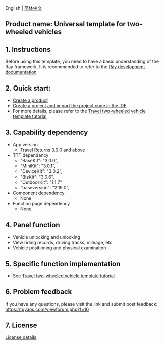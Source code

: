 English[](README.md) | [简体中文](README_zh.md)

## Product name: Universal template for two-wheeled vehicles

## 1. Instructions

Before using this template, you need to have a basic understanding of the Ray framework. It is recommended to refer to the [Ray development documentation](https://developer.tuya.com/cn/miniapp/develop/ray/guide/overview)

## 2. Quick start:

- [Create a product](https://developer.tuya.com/cn/miniapp-codelabs/codelabs/panel-outdoor-guide/index.html#2)
- [Create a project and import the project code in the IDE](https://developer.tuya.com/cn/miniapp-codelabs/codelabs/panel-outdoor-guide/index.html#3)
- For more details, please refer to the [Travel two-wheeled vehicle template tutorial](https://developer.tuya.com/cn/miniapp-codelabs/codelabs/panel-outdoor-guide/index.html#0)

## 3. Capability dependency

- App version
  - Travel Returns 3.0.0 and above
- TTT dependency
  - "BaseKit": "3.0.0",
  - "MiniKit": "3.0.1",
  - "DeviceKit": "3.0.2",
  - "BizKit": "3.0.6",
  - "OutdoorKit": "1.1.7"
  - "baseversion": "2.19.0",
- Component dependency
  - None
- Function page dependency
  - None

## 4. Panel function

- Vehicle unlocking and unlocking
- View riding records, driving tracks, mileage, etc.
- Vehicle positioning and physical examination

## 5. Specific function implementation

- See [Travel two-wheeled vehicle template tutorial](https://developer.tuya.com/cn/miniapp-codelabs/codelabs/panel-outdoor-guide/index.html#0)

## 6. Problem feedback

If you have any questions, please visit the link and submit post feedback: https://tuyaos.com/viewforum.php?f=10

## 7. License

[License details](LICENSE)
